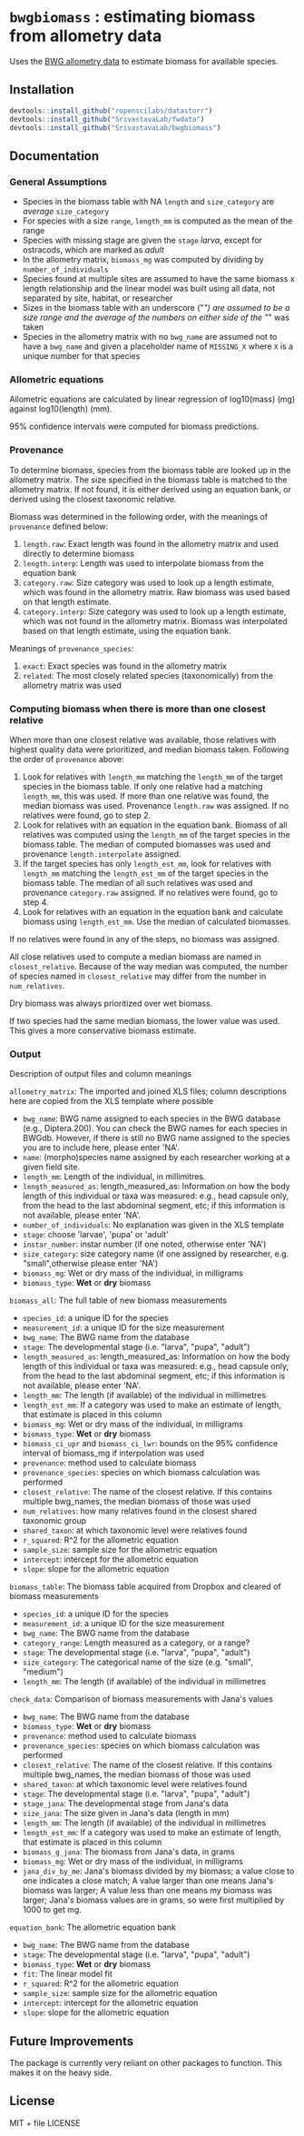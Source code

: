 
<!-- README.md is generated from README.Rmd. Please edit that file -->
`bwgbiomass` : estimating biomass from allometry data
=====================================================

Uses the [BWG allometry data](https://github.com/SrivastavaLab/allometrydata) to estimate biomass for available species.

Installation
------------

``` r
devtools::install_github("ropenscilabs/datastorr")
devtools::install_github("SrivastavaLab/fwdata")
devtools::install_github("SrivastavaLab/bwgbiomass")
```

Documentation
-------------

### General Assumptions

-   Species in the biomass table with NA `length` and `size_category` are *average* `size_category`
-   For species with a size `range`, `length_mm` is computed as the mean of the range
-   Species with missing stage are given the `stage` *larva*, except for ostracods, which are marked as *adult*
-   In the allometry matrix, `biomass_mg` was computed by dividing by `number_of_individuals`
-   Species found at multiple sites are assumed to have the same biomass x length relationship and the linear model was built using all data, not separated by site, habitat, or researcher
-   Sizes in the biomass table with an underscore ("*") are assumed to be a size range and the average of the numbers on either side of the "*" was taken
-   Species in the allometry matrix with no `bwg_name` are assumed not to have a `bwg_name` and given a placeholder name of `MISSING_X` where `X` is a unique number for that species

### Allometric equations

Allometric equations are calculated by linear regression of log10(mass) (mg) against log10(length) (mm).

95% confidence intervals were computed for biomass predictions.

### Provenance

To determine biomass, species from the biomass table are looked up in the allometry matrix. The size specified in the biomass table is matched to the allometry matrix. If not found, it is either derived using an equation bank, or derived using the closest taxonomic relative.

Biomass was determined in the following order, with the meanings of `provenance` defined below:

1.  `length.raw`: Exact length was found in the allometry matrix and used directly to determine biomass
2.  `length.interp`: Length was used to interpolate biomass from the equation bank
3.  `category.raw`: Size category was used to look up a length estimate, which was found in the allometry matrix. Raw biomass was used based on that length estimate.
4.  `category.interp`: Size category was used to look up a length estimate, which was not found in the allometry matrix. Biomass was interpolated based on that length estimate, using the equation bank.

Meanings of `provenance_species`:

1.  `exact`: Exact species was found in the allometry matrix
2.  `related`: The most closely related species (taxonomically) from the allometry matrix was used

### Computing biomass when there is more than one closest relative

When more than one closest relative was available, those relatives with highest quality data were prioritized, and median biomass taken. Following the order of `provenance` above:

1.  Look for relatives with `length_mm` matching the `length_mm` of the target species in the biomass table. If only one relative had a matching `length_mm`, this was used. If more than one relative was found, the median biomass was used. Provenance `length.raw` was assigned. If no relatives were found, go to step 2.
2.  Look for relatives with an equation in the equation bank. Biomass of all relatives was computed using the `length_mm` of the target species in the biomass table. The median of computed biomasses was used and provenance `length.interpolate` assigned.
3.  If the target species has only `length_est_mm`, look for relatives with `length_mm` matching the `length_est_mm` of the target species in the biomass table. The median of all such relatives was used and provenance `category.raw` assigned. If no relatives were found, go to step 4.
4.  Look for relatives with an equation in the equation bank and calculate biomass using `length_est_mm`. Use the median of calculated biomasses.

If no relatives were found in any of the steps, no biomass was assigned.

All close relatives used to compute a median biomass are named in `closest_relative`. Because of the way median was computed, the number of species named in `closest_relative` may differ from the number in `num_relatives`.

Dry biomass was always prioritized over wet biomass.

If two species had the same median biomass, the lower value was used. This gives a more conservative biomass estimate.

### Output

Description of output files and column meanings

`allometry_matrix`: The imported and joined XLS files; column descriptions here are copied from the XLS template where possible

-   `bwg_name`: BWG name assigned to each species in the BWG database (e.g., Diptera.200). You can check the BWG names for each species in BWGdb. However, if there is still no BWG name assigned to the species you are to include here, please enter 'NA'.
-   `name`: (morpho)species name assigned by each researcher working at a given field site.
-   `length_mm`: Length of the individual, in millimitres.
-   `length_measured_as`: length\_measured\_as: Information on how the body length of this individual or taxa was measured: e.g., head capsule only, from the head to the last abdominal segment, etc; if this information is not available, please enter 'NA'.
-   `number_of_individuals`: No explanation was given in the XLS template
-   `stage`: choose 'larvae', 'pupa' or 'adult'
-   `instar_number`: instar number (if one noted, otherwise enter 'NA')
-   `size_category`: size category name (if one assigned by researcher, e.g. "small",otherwise please enter 'NA')
-   `biomass_mg`: Wet or dry mass of the individual, in milligrams
-   `biomass_type`: **Wet** or **dry** biomass

`biomass_all`: The full table of new biomass measurements

-   `species_id`: a unique ID for the species
-   `measurement_id`: a unique ID for the size measurement
-   `bwg_name`: The BWG name from the database
-   `stage`: The developmental stage (i.e. "larva", "pupa", "adult")
-   `length_measured_as`: length\_measured\_as: Information on how the body length of this individual or taxa was measured: e.g., head capsule only, from the head to the last abdominal segment, etc; if this information is not available, please enter 'NA'.
-   `length_mm`: The length (if available) of the individual in millimetres
-   `length_est_mm`: If a category was used to make an estimate of length, that estimate is placed in this column
-   `biomass_mg`: Wet or dry mass of the individual, in milligrams
-   `biomass_type`: **Wet** or **dry** biomass
-   `biomass_ci_upr` and `biomass_ci_lwr`: bounds on the 95% confidence interval of biomass\_mg if interpolation was used
-   `provenance`: method used to calculate biomass
-   `provenance_species`: species on which biomass calculation was performed
-   `closest_relative`: The name of the closest relative. If this contains multiple bwg\_names, the median biomass of those was used
-   `num_relatives`: how many relatives found in the closest shared taxonomic group
-   `shared_taxon`: at which taxonomic level were relatives found
-   `r_squared`: R^2 for the allometric equation
-   `sample_size`: sample size for the allometric equation
-   `intercept`: intercept for the allometric equation
-   `slope`: slope for the allometric equation

`biomass_table`: The biomass table acquired from Dropbox and cleared of biomass measurements

-   `species_id`: a unique ID for the species
-   `measurement_id`: a unique ID for the size measurement
-   `bwg_name`: The BWG name from the database
-   `category_range`: Length measured as a category, or a range?
-   `stage`: The developmental stage (i.e. "larva", "pupa", "adult")
-   `size_category`: The categorical name of the size (e.g. "small", "medium")
-   `length_mm`: The length (if available) of the individual in millimetres

`check_data`: Comparison of biomass measurements with Jana's values

-   `bwg_name`: The BWG name from the database
-   `biomass_type`: **Wet** or **dry** biomass
-   `provenance`: method used to calculate biomass
-   `provenance_species`: species on which biomass calculation was performed
-   `closest_relative`: The name of the closest relative. If this contains multiple bwg\_names, the median biomass of those was used
-   `shared_taxon`: at which taxonomic level were relatives found
-   `stage`: The developmental stage (i.e. "larva", "pupa", "adult")
-   `stage_jana`: The developmental stage from Jana's data
-   `size_jana`: The size given in Jana's data (length in mm)
-   `length_mm`: The length (if available) of the individual in millimetres
-   `length_est_mm`: If a category was used to make an estimate of length, that estimate is placed in this column
-   `biomass_g_jana`: The biomass from Jana's data, in grams
-   `biomass_mg`: Wet or dry mass of the individual, in milligrams
-   `jana_div_by_me`: Jana's biomass divided by my biomass; a value close to one indicates a close match; A value larger than one means Jana's biomass was larger; A value less than one means my biomass was larger; Jana's biomass values are in grams, so were first multiplied by 1000 to get mg.

`equation_bank`: The allometric equation bank

-   `bwg_name`: The BWG name from the database
-   `stage`: The developmental stage (i.e. "larva", "pupa", "adult")
-   `biomass_type`: **Wet** or **dry** biomass
-   `fit`: The linear model fit
-   `r_squared`: R^2 for the allometric equation
-   `sample_size`: sample size for the allometric equation
-   `intercept`: intercept for the allometric equation
-   `slope`: slope for the allometric equation

Future Improvements
-------------------

The package is currently very reliant on other packages to function. This makes it on the heavy side.

License
-------

MIT + file LICENSE
